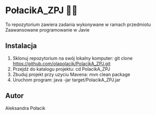 # PołacikA_ZPJ :woman_technologist:
To repozytorium zawiera zadania wykonywane w ramach przedmiotu Zaawansowane programowanie w Javie

## Instalacja

1. Sklonuj repozytorium na swój lokalny komputer: git clone https://github.com/olapolacik/PolacikA_ZPJ.git
2. Przejdź do katalogu projektu: cd PolacikA_ZPJ
3. Zbuduj projekt przy uzyciu Mavena: mvn clean package
4. Uruchom program: java -jar target/PolacikA_ZPJ.jar

## Autor

Aleksandra Połacik 